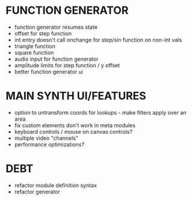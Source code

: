 # FUNCTION GENERATOR
- function generator resumes state
- offset for step function
- int entry doesn't call onchange for step/sin function on non-int vals
- triangle function
- square function
- audio input for function generator
- amplitude limits for step function / y offset
- better function generator ui

# MAIN SYNTH UI/FEATURES
- option to untransform coords for lookups - make filters apply over an area
- fix custom elements don't work in meta modules
- keyboard controls / mouse on canvas controls?
- multiple video "channels"
- performance optimizations?

# DEBT
- refactor module definition syntax
- refactor generator
